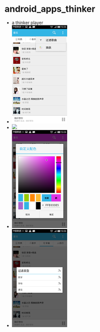 android_apps_thinker
====================
* a thinker player
* ![](doc/Screenshot_2015-03-16-19-06-02.png?raw=true)
* ![](doc/Screenshot_2015-03-16-19-05-42.png?raw=true)
* ![](doc/Screenshot_2015-03-16-19-06-24.png?raw=true)
* ![](doc/Screenshot_2015-03-16-19-06-07.png?raw=true)

